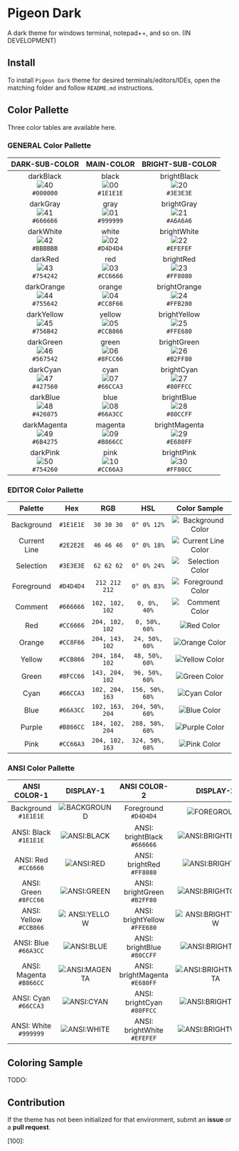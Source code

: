 # Pigeon Dark

A dark theme for windows terminal, notepad++, and so on. (IN DEVELOPMENT)

## Install

To install `Pigeon Dark` theme for desired terminals/editors/IDEs, open the matching folder and follow `README.md` instructions.

## Color Pallette

Three color tables are available here.

### GENERAL Color Pallette

|            DARK-SUB-COLOR             |            MAIN-COLOR             |            BRIGHT-SUB-COLOR             |
| :----------------------------------:  | :------------------------------:  | :-------------------------------------: |
| darkBlack  <br>![40][40]<br>`#000000` | black  <br>![00][00]<br>`#1E1E1E` | brightBlack  <br>![20][20]<br>`#3E3E3E` |
| darkGray   <br>![41][41]<br>`#666666` | gray   <br>![01][01]<br>`#999999` | brightGray   <br>![21][21]<br>`#A6A6A6` |
| darkWhite  <br>![42][42]<br>`#BBBBBB` | white  <br>![02][02]<br>`#D4D4D4` | brightWhite  <br>![22][22]<br>`#EFEFEF` |
| darkRed    <br>![43][43]<br>`#754242` | red    <br>![03][03]<br>`#CC6666` | brightRed    <br>![23][23]<br>`#FF8080` |
| darkOrange <br>![44][44]<br>`#755642` | orange <br>![04][04]<br>`#CC8F66` | brightOrange <br>![24][24]<br>`#FFB280` |
| darkYellow <br>![45][45]<br>`#756B42` | yellow <br>![05][05]<br>`#CCB866` | brightYellow <br>![25][25]<br>`#FFE680` |
| darkGreen  <br>![46][46]<br>`#567542` | green  <br>![06][06]<br>`#8FCC66` | brightGreen  <br>![26][26]<br>`#B2FF80` |
| darkCyan   <br>![47][47]<br>`#427560` | cyan   <br>![07][07]<br>`#66CCA3` | brightCyan   <br>![27][27]<br>`#80FFCC` |
| darkBlue   <br>![48][48]<br>`#426075` | blue   <br>![08][08]<br>`#66A3CC` | brightBlue   <br>![28][28]<br>`#80CCFF` |
| darkMagenta<br>![49][49]<br>`#6B4275` | magenta<br>![09][09]<br>`#B866CC` | brightMagenta<br>![29][29]<br>`#E680FF` |
| darkPink   <br>![50][50]<br>`#754260` | pink   <br>![10][10]<br>`#CC66A3` | brightPink   <br>![30][30]<br>`#FF80CC` |

### EDITOR Color Pallette

| Palette      | Hex       | RGB             | HSL             | Color Sample
| :----------: | :-------: | :-------------: | :-------------: | :---:
| Background   | `#1E1E1E` | `30 30 30`      | `0° 0% 12%`     | ![Background Color][00]
| Current Line | `#2E2E2E` | `46 46 46`      | `0° 0% 18%`     | ![Current Line Color][60]
| Selection    | `#3E3E3E` | `62 62 62`      | `0° 0% 24%`     | ![Selection Color][20]
| Foreground   | `#D4D4D4` | `212 212 212`   | `0° 0% 83%`     | ![Foreground Color][02]
| Comment      | `#666666` | `102, 102, 102` | `0, 0%, 40%`    | ![Comment Color][41]
| Red          | `#CC6666` | `204, 102, 102` | `0, 50%, 60%`   | ![Red Color][03]
| Orange       | `#CC8F66` | `204, 143, 102` | `24, 50%, 60%`  | ![Orange Color][04]
| Yellow       | `#CCB866` | `204, 184, 102` | `48, 50%, 60%`  | ![Yellow Color][05]
| Green        | `#8FCC66` | `143, 204, 102` | `96, 50%, 60%`  | ![Green Color][06]
| Cyan         | `#66CCA3` | `102, 204, 163` | `156, 50%, 60%` | ![Cyan Color][07]
| Blue         | `#66A3CC` | `102, 163, 204` | `204, 50%, 60%` | ![Blue Color][08]
| Purple       | `#B866CC` | `184, 102, 204` | `288, 50%, 60%` | ![Purple Color][09]
| Pink         | `#CC66A3` | `204, 102, 163` | `324, 50%, 60%` | ![Pink Color][10]

### ANSI Color Pallette

|        ANSI COLOR-1        |      DISPLAY-1      |           ANSI COLOR-2           |         DISPLAY-2         |
| :------------------------: | :-----------------: | :------------------------------: | :-----------------------: |
| Background   <br>`#1E1E1E` | ![BACKGROUND  ][00] | Foreground         <br>`#D4D4D4` | ![FOREGROUND        ][02] |
| ANSI: Black  <br>`#1E1E1E` | ![ANSI:BLACK  ][00] | ANSI: brightBlack  <br>`#666666` | ![ANSI:BRIGHTBLACK  ][41] |
| ANSI: Red    <br>`#CC6666` | ![ANSI:RED    ][03] | ANSI: brightRed    <br>`#FF8080` | ![ANSI:BRIGHTRED    ][23] |
| ANSI: Green  <br>`#8FCC66` | ![ANSI:GREEN  ][06] | ANSI: brightGreen  <br>`#B2FF80` | ![ANSI:BRIGHTGREEN  ][26] |
| ANSI: Yellow <br>`#CCB866` | ![ANSI:YELLOW ][05] | ANSI: brightYellow <br>`#FFE680` | ![ANSI:BRIGHTYELLOW ][25] |
| ANSI: Blue   <br>`#66A3CC` | ![ANSI:BLUE   ][08] | ANSI: brightBlue   <br>`#80CCFF` | ![ANSI:BRIGHTBLUE   ][28] |
| ANSI: Magenta<br>`#B866CC` | ![ANSI:MAGENTA][09] | ANSI: brightMagenta<br>`#E680FF` | ![ANSI:BRIGHTMAGENTA][29] |
| ANSI: Cyan   <br>`#66CCA3` | ![ANSI:CYAN   ][07] | ANSI: brightCyan   <br>`#80FFCC` | ![ANSI:BRIGHTCYAN   ][27] |
| ANSI: White  <br>`#999999` | ![ANSI:WHITE  ][01] | ANSI: brightWhite  <br>`#EFEFEF` | ![ANSI:BRIGHTWHITE  ][22] |

## Coloring Sample

TODO:

## Contribution

If the theme has not been initialized for that environment, submit an **issue** or a **pull request**.

[00]: https://singlecolorimage.com/get/1E1E1E/256x32.png "BLACK:1E1E1E"
[01]: https://singlecolorimage.com/get/999999/256x32.png "GRAY:999999"
[02]: https://singlecolorimage.com/get/D4D4D4/256x32.png "WHITE:D4D4D4"
[03]: https://singlecolorimage.com/get/CC6666/256x32.png "RED:CC6666"
[04]: https://singlecolorimage.com/get/CC8F66/256x32.png "ORANGE:CC8F66"
[05]: https://singlecolorimage.com/get/CCB866/256x32.png "YELLOW:CCB866"
[06]: https://singlecolorimage.com/get/8FCC66/256x32.png "GREEN:8FCC66"
[07]: https://singlecolorimage.com/get/66CCA3/256x32.png "CYAN:66CCA3"
[08]: https://singlecolorimage.com/get/66A3CC/256x32.png "BLUE:66A3CC"
[09]: https://singlecolorimage.com/get/B866CC/256x32.png "MAGENTA:B866CC"
[10]: https://singlecolorimage.com/get/CC66A3/256x32.png "PINK:CC66A3"

[20]: https://singlecolorimage.com/get/3E3E3E/256x32.png "BRIGHT_BLACK:3E3E3E"
[21]: https://singlecolorimage.com/get/A6A6A6/256x32.png "BRIGHT_GRAY:A6A6A6"
[22]: https://singlecolorimage.com/get/EFEFEF/256x32.png "BRIGHT_WHITE:EFEFEF"
[23]: https://singlecolorimage.com/get/FF8080/256x32.png "BRIGHT_RED:FF8080"
[24]: https://singlecolorimage.com/get/FFB280/256x32.png "BRIGHT_ORANGE:FFB280"
[25]: https://singlecolorimage.com/get/FFE680/256x32.png "BRIGHT_YELLOW:FFE680"
[26]: https://singlecolorimage.com/get/B2FF80/256x32.png "BRIGHT_GREEN:B2FF80"
[27]: https://singlecolorimage.com/get/80FFCC/256x32.png "BRIGHT_CYAN:80FFCC"
[28]: https://singlecolorimage.com/get/80CCFF/256x32.png "BRIGHT_BLUE:80CCFF"
[29]: https://singlecolorimage.com/get/E680FF/256x32.png "BRIGHT_MAGENTA:E680FF"
[30]: https://singlecolorimage.com/get/FF80CC/256x32.png "BRIGHT_PINK:FF80CC"

[40]: https://singlecolorimage.com/get/000000/256x32.png "DARK_BLACK:000000"
[41]: https://singlecolorimage.com/get/666666/256x32.png "DARK_GRAY:666666"
[42]: https://singlecolorimage.com/get/BBBBBB/256x32.png "DARK_WHITE:BBBBBB"
[43]: https://singlecolorimage.com/get/754242/256x32.png "DARK_RED:754242"
[44]: https://singlecolorimage.com/get/755642/256x32.png "DARK_ORANGE:755642"
[45]: https://singlecolorimage.com/get/756B42/256x32.png "DARK_YELLOW:756B42"
[46]: https://singlecolorimage.com/get/567542/256x32.png "DARK_GREEN:567542"
[47]: https://singlecolorimage.com/get/427560/256x32.png "DARK_CYAN:427560"
[48]: https://singlecolorimage.com/get/426075/256x32.png "DARK_BLUE:426075"
[49]: https://singlecolorimage.com/get/6B4275/256x32.png "DARK_MAGENTA:6B4275"
[50]: https://singlecolorimage.com/get/754260/256x32.png "DARK_PINK:754260"

[60]: https://singlecolorimage.com/get/2E2E2E/256x32.png "BRIGHT_BLACK2:2E2E2E"

[100]: 